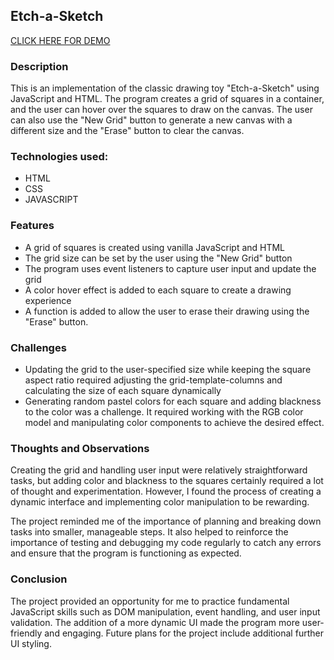 ## Etch-a-Sketch ##

[CLICK HERE FOR DEMO](https://scottwright-io.github.io/odin-project-etch-a-sketch/)

### Description

This is an implementation of the classic drawing toy "Etch-a-Sketch" using JavaScript and HTML. The program creates a grid of squares in a container, and the user can hover over the squares to draw on the canvas. The user can also use the "New Grid" button to generate a new canvas with a different size and the "Erase" button to clear the canvas.

### Technologies used:

- HTML
- CSS
- JAVASCRIPT

### Features

- A grid of squares is created using vanilla JavaScript and HTML
- The grid size can be set by the user using the "New Grid" button
- The program uses event listeners to capture user input and update the grid
- A color hover effect is added to each square to create a drawing experience
- A function is added to allow the user to erase their drawing using the "Erase" button.

### Challenges

- Updating the grid to the user-specified size while keeping the square aspect ratio required adjusting the grid-template-columns and calculating the size of each square dynamically
- Generating random pastel colors for each square and adding blackness to the color was a challenge. It required working with the RGB color model and manipulating color components to achieve the desired effect.

### Thoughts and Observations

Creating the grid and handling user input were relatively straightforward tasks, but adding color and blackness to the squares certainly required a lot of thought and experimentation. However, I found the process of creating a dynamic interface and implementing color manipulation to be rewarding. 

The project reminded me of the importance of planning and breaking down tasks into smaller, manageable steps. It also helped to reinforce the importance of testing and debugging my code regularly to catch any errors and ensure that the program is functioning as expected.

### Conclusion

The project provided an opportunity for me to practice fundamental JavaScript skills such as DOM manipulation, event handling, and user input validation. The addition of a more dynamic UI made the program more user-friendly and engaging. Future plans for the project include additional further UI styling.

